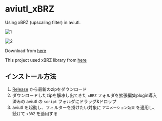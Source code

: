 # aviutl_xBRZ

Using xBRZ (upscaling filter) in aviutl.

![1](https://user-images.githubusercontent.com/12756563/78413833-37940780-7654-11ea-8aa0-9ae7693156d4.png)

![2](https://user-images.githubusercontent.com/12756563/78413851-47135080-7654-11ea-9e44-9589211dcbd2.png)

Download from [here](https://github.com/naari3/aviutl_xBRZ/releases)

This project used xBRZ library from [here](https://sourceforge.net/projects/xbrz/)

## インストール方法

1. [Release](https://github.com/naari3/aviutl_xBRZ/releases) から最新のzipをダウンロード
2. ダウンロードしたzipを解凍し出てきた `xBRZ` フォルダを拡張編集plugin導入済みの aviutl の `script` フォルダにドラッグ&ドロップ
3. aviutl を起動し、フィルターを掛けたい対象に `アニメーション効果` を適用し、続けて `xBRZ` を適用する
